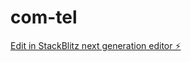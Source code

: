 # com-tel

[Edit in StackBlitz next generation editor ⚡️](https://stackblitz.com/~/github.com/clieantapp-crypto/com-tel)